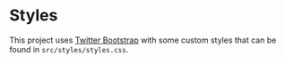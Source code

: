 # Styles

This project uses [Twitter Bootstrap](http://getbootstrap.com) with some custom styles that can be found in `src/styles/styles.css`.